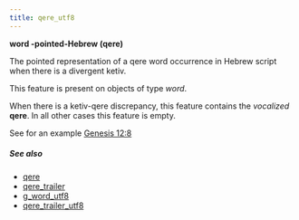 ```yaml
---
title: qere_utf8
---
```


**word -pointed-Hebrew (qere)**


The pointed representation of a qere word occurrence in Hebrew script when there is a divergent ketiv.

This feature is present on objects of type *word*.

When there is a ketiv-qere discrepancy, this feature contains the *vocalized* **qere**.
In all other cases this feature is empty.

See for an example [Genesis 12:8](https://shebanq.ancient-data.org/hebrew/text?book=Genesis&chapter=12&verse=8&tp=txt_p)

##### See also

* [qere](qere) 
* [qere_trailer](qere_trailer) 
* [g_word_utf8](g_word_utf8) 
* [qere_trailer_utf8](qere_trailer_utf8) 

